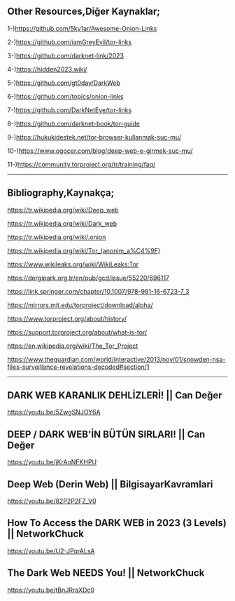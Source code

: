 
## Other Resources,Diğer Kaynaklar;
1-)https://github.com/5ky1ar/Awesome-Onion-Links

2-)https://github.com/iamGreyEvil/tor-links

3-)https://github.com/darknet-link/2023

4-)https://hidden2023.wiki/

5-)https://github.com/gt0day/DarkWeb

6-)https://github.com/topics/onion-links

7-)https://github.com/DarkNetEye/tor-links

8-)https://github.com/darknet-book/tor-guide

9-)https://hukukidestek.net/tor-browser-kullanmak-suc-mu/

10-)https://www.ogocer.com/blog/deep-web-e-girmek-suc-mu/

11-)https://community.torproject.org/tr/training/faq/

------------------------------------------------------------------------------------

## Bibliography,Kaynakça;
https://tr.wikipedia.org/wiki/Deep_web

https://tr.wikipedia.org/wiki/Dark_web

https://tr.wikipedia.org/wiki/.onion

https://tr.wikipedia.org/wiki/Tor_(anonim_a%C4%9F)

https://www.wikileaks.org/wiki/WikiLeaks:Tor

https://dergipark.org.tr/en/pub/gcd/issue/55220/696117

https://link.springer.com/chapter/10.1007/978-981-16-6723-7_3

https://mirrors.mit.edu/torproject/download/alpha/

https://www.torproject.org/about/history/

https://support.torproject.org/about/what-is-tor/

https://en.wikipedia.org/wiki/The_Tor_Project

https://www.theguardian.com/world/interactive/2013/nov/01/snowden-nsa-files-surveillance-revelations-decoded#section/1

------------------------------------------------------------------------------------

## DARK WEB KARANLIK DEHLİZLERİ! || Can Değer
https://youtu.be/5ZwgSNJOY6A

## DEEP / DARK WEB'İN BÜTÜN SIRLARI! || Can Değer
https://youtu.be/jKrAoNFKHPU

## Deep Web (Derin Web) || BilgisayarKavramlari 
https://youtu.be/82P2P2FZ_V0

## How To Access the DARK WEB in 2023 (3 Levels) || NetworkChuck 
https://youtu.be/U2-JPqrALsA

## The Dark Web NEEDS You! || NetworkChuck 
https://youtu.be/tBnJRraXDc0

